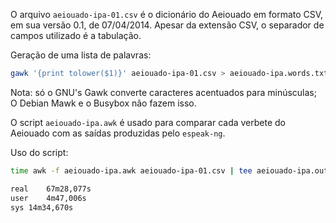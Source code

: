 
O arquivo `aeiouado-ipa-01.csv` é o dicionário do Aeiouado em formato CSV, em sua versão 0.1, de 07/04/2014. Apesar da extensão CSV, o separador de campos utilizado é a tabulação.

Geração de uma lista de palavras:

```bash
gawk '{print tolower($1)}' aeiouado-ipa-01.csv > aeiouado-ipa.words.txt
```

Nota: só o GNU's Gawk converte caracteres acentuados para minúsculas; O Debian Mawk e o Busybox não fazem isso.

O script `aeiouado-ipa.awk` é usado para comparar cada verbete do Aeiouado com as saídas produzidas pelo `espeak-ng`.

Uso do script:

```bash
time awk -f aeiouado-ipa.awk aeiouado-ipa-01.csv | tee aeiouado-ipa.output.tsv

real	67m28,077s
user	4m47,006s
sys	14m34,670s
```

